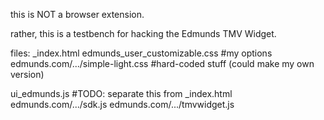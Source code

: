 this is NOT a browser extension.

rather, this is a testbench for hacking the Edmunds TMV Widget.



files:
_index.html
  edmunds_user_customizable.css #my options
  edmunds.com/.../simple-light.css #hard-coded stuff (could make my own version)
  
  ui_edmunds.js #TODO: separate this from _index.html
    edmunds.com/.../sdk.js
    edmunds.com/.../tmvwidget.js


